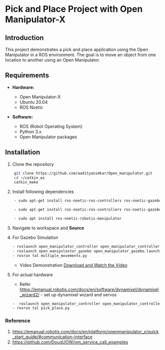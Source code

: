# Pick and Place Project with Open Manipulator-X


## Introduction
This project demonstrates a pick and place application using the Open Manipulator in a ROS environment. The goal is to move an object from one location to another using an Open Manipulator.

## Requirements
- **Hardware:**
  - Open Manipulator-X
  - Ubuntu 20.04
  - ROS Noetic

- **Software:**
  - ROS (Robot Operating System)
  - Python 3.x
  - Open Manipulator packages

## Installation

1. Clone the repository  
```bash
    git clone https://github.com/aadityanimkar/Open_manipulator.git
    cd ~/catkin_ws
    catkin_make

```
2. Install following dependencies
```bash
    - sudo apt-get install ros-noetic-ros-controllers ros-noetic-gazebo* ros-noetic-moveit* ros-noetic-industrial-core

    - sudo apt-get install ros-noetic-ros-controllers ros-noetic-gazebo* ros-noetic-moveit* ros-noetic-industrial-core

    - sudo apt install ros-noetic-robotis-manipulator
```

3. Navigate to workspace and **Source**

4. For Gazebo Simulation
    ```bash
    - roslaunch open_manipulator_controller open_manipulator_controller.launch use_platform:=false
    - roslaunch open_manipulastor_gazebo open_manipulator_gazebo.launch
    - rosrun tal multiple_movements.py
    ```
    - Video Demonstration
        [Download and Watch the Video](manipulatox_gazebo.mp4)
5. For actual hardware
    - Refer https://emanual.robotis.com/docs/en/software/dynamixel/dynamixel_wizard2/ - set up dynamixel wizard and servos
    ```bash
    -  roslaunch open_manipulator_controller open_manipulator_controller.launch 
    - rosrun tal pick_place.py
    ```

### Reference
1. https://emanual.robotis.com/docs/en/platform/openmanipulator_x/quick_start_guide/#communication-interface
2. https://github.com/DougUOW/om_service_call_examples